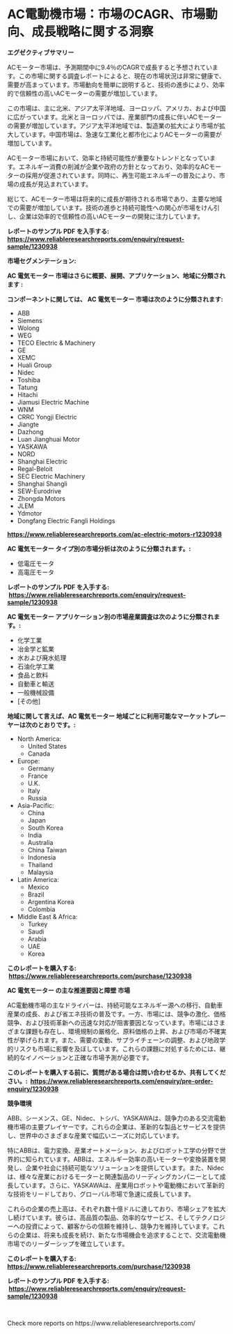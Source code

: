 <p><h1>AC電動機市場：市場のCAGR、市場動向、成長戦略に関する洞察</h1></p><p><strong>エグゼクティブサマリー</strong></p>
<p><p>ACモーター市場は、予測期間中に9.4％のCAGRで成長すると予想されています。この市場に関する調査レポートによると、現在の市場状況は非常に健康で、需要が高まっています。市場動向を簡単に説明すると、技術の進歩により、効率的で信頼性の高いACモーターの需要が増加しています。</p><p>この市場は、主に北米、アジア太平洋地域、ヨーロッパ、アメリカ、および中国に広がっています。北米とヨーロッパでは、産業部門の成長に伴いACモーターの需要が増加しています。アジア太平洋地域では、製造業の拡大により市場が拡大しています。中国市場は、急速な工業化と都市化によりACモーターの需要が増加しています。</p><p>ACモーター市場において、効率と持続可能性が重要なトレンドとなっています。エネルギー消費の削減が企業や政府の方針となっており、効率的なACモーターの採用が促進されています。同時に、再生可能エネルギーの普及により、市場の成長が見込まれています。</p><p>総じて、ACモーター市場は将来的に成長が期待される市場であり、主要な地域での需要が増加しています。技術の進歩と持続可能性への関心が市場をけん引し、企業は効率的で信頼性の高いACモーターの開発に注力しています。</p></p>
<p><strong>レポートのサンプル PDF を入手する: <a href="https://www.reliableresearchreports.com/enquiry/request-sample/1230938">https://www.reliableresearchreports.com/enquiry/request-sample/1230938</a></strong></p>
<p><strong>市場セグメンテーション:</strong></p>
<p><strong> AC 電気モーター 市場はさらに概要、展開、アプリケーション、地域に分類されます :</strong></p>
<p><strong>コンポーネントに関しては、 AC 電気モーター 市場は次のように分類されます: &nbsp;</strong></p>
<p><ul><li>ABB</li><li>Siemens</li><li>Wolong</li><li>WEG</li><li>TECO Electric & Machinery</li><li>GE</li><li>XEMC</li><li>Huali Group</li><li>Nidec</li><li>Toshiba</li><li>Tatung</li><li>Hitachi</li><li>Jiamusi Electric Machine</li><li>WNM</li><li>CRRC Yongji Electric</li><li>Jiangte</li><li>Dazhong</li><li>Luan Jianghuai Motor</li><li>YASKAWA</li><li>NORD</li><li>Shanghai Electric</li><li>Regal-Beloit</li><li>SEC Electric Machinery</li><li>Shanghai Shangli</li><li>SEW-Eurodrive</li><li>Zhongda Motors</li><li>JLEM</li><li>Ydmotor</li><li>Dongfang Electric
    Fangli Holdings</li></ul></p>
<p><strong><a href="https://www.reliableresearchreports.com/ac-electric-motors-r1230938">https://www.reliableresearchreports.com/ac-electric-motors-r1230938</a></strong></p>
<p><strong> AC 電気モーター タイプ別の市場分析は次のように分類されます。:</strong></p>
<p><ul><li>低電圧モータ</li><li>高電圧モータ</li></ul></p>
<p><strong>レポートのサンプル PDF を入手する: &nbsp;<a href="https://www.reliableresearchreports.com/enquiry/request-sample/1230938">https://www.reliableresearchreports.com/enquiry/request-sample/1230938</a></strong></p>
<p><strong> AC 電気モーター アプリケーション別の市場産業調査は次のように分類されます。:</strong></p>
<p><ul><li>化学工業</li><li>冶金学と鉱業</li><li>水および廃水処理</li><li>石油化学工業</li><li>食品と飲料</li><li>自動車と輸送</li><li>一般機械設備</li><li>[その他]</li></ul></p>
<p><strong>地域に関して言えば、AC 電気モーター 地域ごとに利用可能なマーケットプレーヤーは次のとおりです。:</strong></p>
<p><ul>
    <li>
        North America:
        <ul>
            <li>United States</li>
            <li>Canada</li>
        </ul>
    </li>
    <li>
        Europe:
        <ul>
            <li>Germany</li>
            <li>France</li>
            <li>U.K.</li>
            <li>Italy</li>
            <li>Russia</li>
        </ul>
    </li>
    <li>
        Asia-Pacific:
        <ul>
            <li>China</li>
            <li>Japan</li>
            <li>South Korea</li>
            <li>India</li>
            <li>Australia</li>
            <li>China Taiwan</li>
            <li>Indonesia</li>
            <li>Thailand</li>
            <li>Malaysia</li>
        </ul>
    </li>
    <li>
        Latin America:
        <ul>
            <li>Mexico</li>
            <li>Brazil</li>
            <li>Argentina Korea</li>
            <li>Colombia</li>
        </ul>
    </li>
    <li>
        Middle East & Africa:
        <ul>
            <li>Turkey</li>
            <li>Saudi</li>
            <li>Arabia</li>
            <li>UAE</li>
            <li>Korea</li>
        </ul>
    </li>
    </ul></p>
<p><strong>このレポートを購入する: &nbsp;<a href="https://www.reliableresearchreports.com/purchase/1230938">https://www.reliableresearchreports.com/purchase/1230938</a></strong></p>
<p><strong>AC 電気モーター の主な推進要因と障壁 市場</strong></p>
<p><p>AC電動機市場の主なドライバーは、持続可能なエネルギー源への移行、自動車産業の成長、および省エネ技術の普及です。一方、市場には、競争の激化、価格競争、および技術革新への迅速な対応が阻害要因となっています。市場にはさまざまな課題も存在し、環境規制の厳格化、原料価格の上昇、および市場の不確実性が挙げられます。また、需要の変動、サプライチェーンの調整、および地政学的リスクも市場に影響を及ぼしています。これらの課題に対処するためには、継続的なイノベーションと正確な市場予測が必要です。</p></p>
<p><strong>このレポートを購入する前に、質問がある場合は問い合わせるか、共有してください。:&nbsp; <a href="https://www.reliableresearchreports.com/enquiry/pre-order-enquiry/1230938">https://www.reliableresearchreports.com/enquiry/pre-order-enquiry/1230938</a></strong></p>
<p><strong>競争環境</strong></p>
<p><p>ABB、シーメンス、GE、Nidec、トシバ、YASKAWAは、競争力のある交流電動機市場の主要プレイヤーです。これらの企業は、革新的な製品とサービスを提供し、世界中のさまざまな産業で幅広いニーズに対応しています。</p><p>特にABBは、電力変換、産業オートメーション、およびロボット工学の分野で世界的に知られています。ABBは、エネルギー効率の高いモーターや変換装置を開発し、企業や社会に持続可能なソリューションを提供しています。また、Nidecは、様々な産業におけるモーターと関連製品のリーディングカンパニーとして成長しています。さらに、YASKAWAは、産業用ロボットや電動機において革新的な技術をリードしており、グローバル市場で急速に成長しています。</p><p>これらの企業の売上高は、それぞれ数十億ドルに達しており、市場シェアを拡大し続けています。彼らは、高品質の製品、効率的なサービス、そしてテクノロジーへの投資によって、顧客からの信頼を維持し、競争力を維持しています。これらの企業は、将来も成長を続け、新たな市場機会を追求することで、交流電動機市場でのリーダーシップを確立しています。</p></p>
<p><strong>このレポートを購入する: &nbsp; <a href="https://www.reliableresearchreports.com/purchase/1230938">https://www.reliableresearchreports.com/purchase/1230938</a></strong></p>
<p><strong>レポートのサンプル PDF を入手する: &nbsp;<a href="https://www.reliableresearchreports.com/enquiry/request-sample/1230938">https://www.reliableresearchreports.com/enquiry/request-sample/1230938</a></strong><strong></strong></p>
<p>&nbsp;</p>
<p>Check more reports on https://www.reliableresearchreports.com/</p>